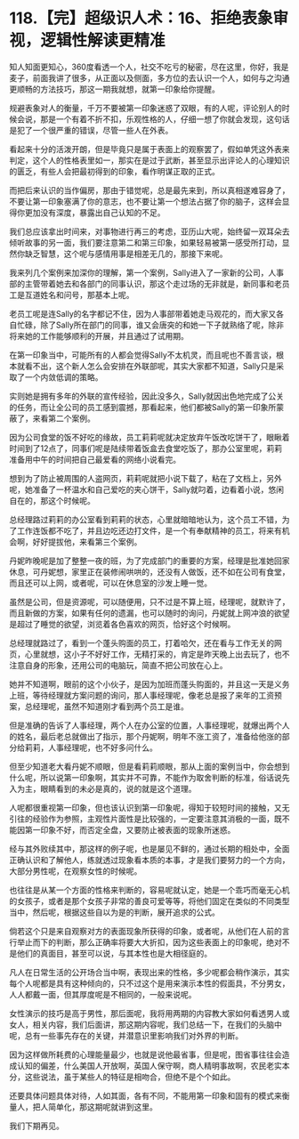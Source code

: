 # 118.【完】超级识人术：16、拒绝表象审视，逻辑性解读更精准

知人知面更知心，360度看透一个人，社交不吃亏的秘密，尽在这里，你好，我是麦子，前面我讲了很多，从正面以及侧面，多方位的去认识一个人，如何与之沟通更顺畅的方法技巧，那这一期我就想，就第一印象给你提醒。

规避表象对人的衡量，千万不要被第一印象迷惑了双眼，有的人呢，评论别人的时候会说，那是一个有着不折不扣，乐观性格的人，仔细一想了你就会发现，这句话是犯了一个很严重的错误，尽管一些人在外表。

看起来十分的活泼开朗，但是毕竟只是属于表面上的观察罢了，假如单凭这外表来判定，这个人的性格表里如一，那实在是过于武断，甚至显示出评论人的心理知识的匮乏，有些人会把最初得到的印象，看作明谋正取的正式。

而把后来认识的当作偏房，那由于错觉呢，总是最先来到，所以真相遂难容身了，不要让第一印象塞满了你的意志，也不要让第一个想法占据了你的脑子，这样会显得你更加没有深度，暴露出自己认知的不足。

我们总应该拿出时间来，对事物进行再三的考虑，亚历山大呢，始终留一双耳朵去倾听故事的另一面，我们要注意第二和第三印象，如果轻易被第一感受所打动，显然你缺乏智慧，这个呢与感情用事是相差无几的，那接下来呢。

我来列几个案例来加深你的理解，第一个案例，Sally进入了一家新的公司，人事部的主管带着她去和各部门的同事认识，那这个走过场的无非就是，新同事和老员工是互道姓名和问号，那基本上呢。

老员工呢是连Sally的名字都记不住，因为人事部带着她走马观花的，而大家又各自忙碌，除了Sally所在部门的同事，谁又会唐突的和她一下子就熟络了呢，除非将来她的工作能够顺利的开展，并且通过了试用期。

在第一印象当中，可能所有的人都会觉得Sally不太机灵，而且呢也不善言谈，根本就看不出，这个新人怎么会安排在外联部呢，其实大家都不知道，Sally只是采取了一个内敛低调的策略。

实则她是拥有多年的外联的宣传经验，因此没多久，Sally就因出色地完成了公关的任务，而让全公司的员工感到震撼，那看起来，他们都被Sally的第一印象所蒙蔽了，来看第二个案例。

因为公司食堂的饭不好吃的缘故，员工莉莉呢就决定放弃午饭改吃饼干了，眼瞅着时间到了12点了，同事们呢是陆续带着饭盒去食堂吃饭了，那办公室里呢，莉莉准备用中午的时间把自己最爱看的网络小说看完。

想到为了防止被周围的人盗网页，莉莉呢就把小说下载了，粘在了文档上，另外呢，她准备了一杯温水和自己爱吃的夹心饼干，Sally就叼着，边看着小说，悠闲自在的，那这个时候呢。

总经理路过莉莉的办公室看到莉莉的状态，心里就暗暗地认为，这个员工不错，为了工作连饭都不吃了，并且边吃还边打文件，是一个有奉献精神的员工，将来有机会啊，好好提拔他，来看第三个案例。

丹妮昨晚呢是加了整整一夜的班，为了完成部门的重要的方案，经理是批准她回家休息，可丹妮想，家里正在装修闹哄哄的，还没有人做饭，还不如在公司有食堂，而且还可以上网，或者呢，可以在休息室的沙发上睡一觉。

虽然是公司，但是资源呢，可以随便用，只不过是不算上班，经理呢，就默许了，而且新做的方案，如果有任何的遗漏，也可以随时的询问，丹妮就上网冲浪的欲望是超过了睡觉的欲望，浏览着各色喜欢的网页，恰好这个时候啊。

总经理就路过了，看到一个蓬头购面的员工，打着哈欠，还在看与工作无关的网页，心里就想，这小子不好好工作，无精打采的，肯定是昨天晚上出去玩了，也不注意自身的形象，还用公司的电脑玩，简直不把公司放在心上。

她并不知道啊，眼前的这个小伙子，是因为加班而蓬头购面的，并且这一天是义务上班，等待经理就方案问题的询问，那人事经理呢，像老总是报了来年的工资预案，总经理呢，虽然不知道刚才看到两个员工是谁。

但是准确的告诉了人事经理，两个人在办公室的位置，人事经理呢，就爆出两个人的姓名，最后老总就做出了指示，那个丹妮啊，明年不涨工资了，准备给他涨的部分给莉莉，人事经理呢，也不好多问什么。

但至少知道老大看丹妮不顺眼，但是看莉莉顺眼，那从上面的案例当中，你会想到什么呢，所以说第一印象啊，其实并不可靠，不能作为取舍判断的标准，俗话说先入为主，眼睛看到的未必是真的，说的就是这个道理。

人呢都很重视第一印象，但也该认识到第一印象呢，得知于较短时间的接触，又无引往的经验作为参照，主观性片面性是比较强的，一定要注意其消极的一面，既不能因第一印象不好，而否定全盘，又要防止被表面的现象所迷惑。

经与其外败续其中，那这样的例子呢，也是屡见不鲜的，通过长期的相处中，全面正确认识和了解他人，练就透过现象看本质的本事，才是我们要努力的一个方向，大部分男性呢，在观察女性的时候呢。

也往往是从某一个方面的性格来判断的，容易呢就认定，她是一个乖巧而毫无心机的女孩子，或者是那个女孩子非常的善良可爱等等，将他们固定在类似的不同类型当中，然后呢，根据这些自以为是的判断，展开追求的公式。

倘若这个只是来自观察对方的表面现象所获得的印象，或者呢，从他们在人前的言行举止而下的判断，那么正确率将要大大折扣，因为这些表面上的印象呢，绝对不是他们的真面目，甚至可以说，与其本性也是大相径庭的。

凡人在日常生活的公开场合当中啊，表现出来的性格，多少呢都会稍作演示，其实每个人呢都是具有这种倾向的，只不过这个是用来演示本性的假面具，不分男女，人人都戴一面，但其厚度呢是不相同的，一般来说呢。

女性演示的技巧是高于男性，那后面呢，我将用两期的内容教大家如何看透男人或女人，相关内容，我们后面讲，那这期内容呢，我们总结一下，在我们的头脑中呢，总有一些事先存在的关键，并潜意识里影响我们对外界的判断。

因为这样做所耗费的心理能量最少，也就是说他最省事，但是呢，图省事往往会造成认知的偏差，什么美国人开放啊，英国人保守啊，商人精明事故啊，农民老实本分，这些说法，虽于某些人的特征是相吻合，但绝不是个个如此。

还要具体问题具体对待，人如其面，各有不同，不能用第一印象和固有的模式来衡量人，把人简单化，那这期呢就讲到这里。

我们下期再见。